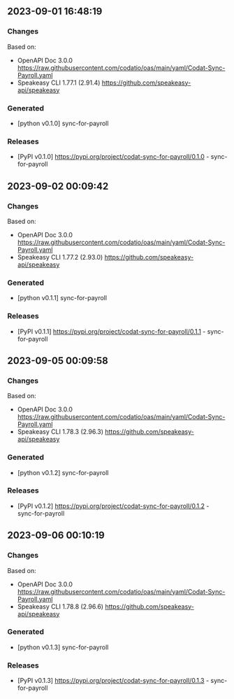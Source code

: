 

## 2023-09-01 16:48:19
### Changes
Based on:
- OpenAPI Doc 3.0.0 https://raw.githubusercontent.com/codatio/oas/main/yaml/Codat-Sync-Payroll.yaml
- Speakeasy CLI 1.77.1 (2.91.4) https://github.com/speakeasy-api/speakeasy
### Generated
- [python v0.1.0] sync-for-payroll
### Releases
- [PyPI v0.1.0] https://pypi.org/project/codat-sync-for-payroll/0.1.0 - sync-for-payroll

## 2023-09-02 00:09:42
### Changes
Based on:
- OpenAPI Doc 3.0.0 https://raw.githubusercontent.com/codatio/oas/main/yaml/Codat-Sync-Payroll.yaml
- Speakeasy CLI 1.77.2 (2.93.0) https://github.com/speakeasy-api/speakeasy
### Generated
- [python v0.1.1] sync-for-payroll
### Releases
- [PyPI v0.1.1] https://pypi.org/project/codat-sync-for-payroll/0.1.1 - sync-for-payroll

## 2023-09-05 00:09:58
### Changes
Based on:
- OpenAPI Doc 3.0.0 https://raw.githubusercontent.com/codatio/oas/main/yaml/Codat-Sync-Payroll.yaml
- Speakeasy CLI 1.78.3 (2.96.3) https://github.com/speakeasy-api/speakeasy
### Generated
- [python v0.1.2] sync-for-payroll
### Releases
- [PyPI v0.1.2] https://pypi.org/project/codat-sync-for-payroll/0.1.2 - sync-for-payroll

## 2023-09-06 00:10:19
### Changes
Based on:
- OpenAPI Doc 3.0.0 https://raw.githubusercontent.com/codatio/oas/main/yaml/Codat-Sync-Payroll.yaml
- Speakeasy CLI 1.78.8 (2.96.6) https://github.com/speakeasy-api/speakeasy
### Generated
- [python v0.1.3] sync-for-payroll
### Releases
- [PyPI v0.1.3] https://pypi.org/project/codat-sync-for-payroll/0.1.3 - sync-for-payroll